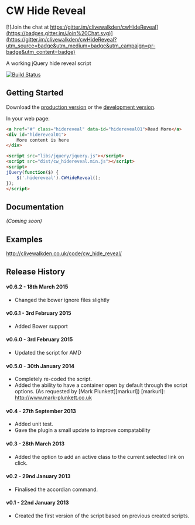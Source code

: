 # CW Hide Reveal

[![Join the chat at https://gitter.im/clivewalkden/cwHideReveal](https://badges.gitter.im/Join%20Chat.svg)](https://gitter.im/clivewalkden/cwHideReveal?utm_source=badge&utm_medium=badge&utm_campaign=pr-badge&utm_content=badge)

A working jQuery hide reveal script

[![Build Status](https://travis-ci.org/clivewalkden/cwHideReveal.png?branch=master)](https://travis-ci.org/clivewalkden/cwHideReveal)

## Getting Started
Download the [production version][min] or the [development version][max].

[min]: https://raw.github.com/clivewalkden/cwHideReveal/master/dist/cw_hidereveal.min.js
[max]: https://raw.github.com/clivewalkden/cwHideReveal/master/dist/cw_hidereveal.js

In your web page:

```html
<a href="#" class="hidereveal" data-id="hidereveal01">Read More</a>
<div id="hidereveal01">
	More content is here
</div>

<script src="libs/jquery/jquery.js"></script>
<script src="dist/cw_hidereveal.min.js"></script>
<script>
jQuery(function($) {
	$('.hidereveal').CWHideReveal();
});
</script>
```

## Documentation
_(Coming soon)_

## Examples
http://clivewalkden.co.uk/code/cw_hide_reveal/

## Release History

#### v0.6.2 - 18th March 2015 ####
* Changed the bower ignore files slightly

#### v0.6.1 - 3rd February 2015 ####
* Added Bower support

#### v0.6.0 - 3rd February 2015 ####
* Updated the script for AMD

#### v0.5.0 - 30th January 2014 ####
* Completely re-coded the script.
* Added the ability to have a container open by default through the script options. (As requested by [Mark Plunkett][markurl])
[markurl]: http://www.mark-plunkett.co.uk

#### v0.4 - 27th September 2013 ####
* Added unit test.
* Gave the plugin a small update to improve compatability

#### v0.3 - 28th March 2013 ####
* Added the option to add an active class to the current selected link on click.

#### v0.2 - 29nd January 2013 ####
* Finalised the accordian command.

#### v0.1 - 22nd January 2013 ####
* Created the first version of the script based on previous created scripts.
